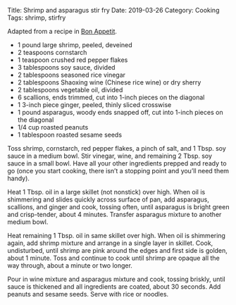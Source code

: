 Title: Shrimp and asparagus stir fry
Date: 2019-03-26
Category: Cooking
Tags: shrimp, stirfry


Adapted from a recipe in [Bon Appetit](https://www.bonappetit.com/recipe/shrimp-and-asparagus-stir-fry).


* 1 pound large shrimp, peeled, deveined
* 2 teaspoons cornstarch
* 1 teaspoon crushed red pepper flakes
* 3 tablespoons soy sauce, divided
* 2 tablespoons seasoned rice vinegar
* 2 tablespoons Shaoxing wine (Chinese rice wine) or dry sherry
* 2 tablespoons vegetable oil, divided
* 6 scallions, ends trimmed, cut into 1-inch pieces on the diagonal
* 1 3-inch piece ginger, peeled, thinly sliced crosswise
* 1 pound asparagus, woody ends snapped off, cut into 1-inch pieces on the diagonal
* 1/4 cup roasted peanuts
* 1 tablespoon roasted sesame seeds


Toss shrimp, cornstarch, red pepper flakes, a pinch of salt, and 1 Tbsp. soy sauce in a medium bowl. Stir vinegar, wine, and remaining 2 Tbsp. soy sauce in a small bowl. Have all your other ingredients prepped and ready to go (once you start cooking, there isn’t a stopping point and you’ll need them handy).

Heat 1 Tbsp. oil in a large skillet (not nonstick) over high. When oil is shimmering and slides quickly across surface of pan, add asparagus, scallions, and ginger and cook, tossing often, until asparagus is bright green and crisp-tender, about 4 minutes. Transfer asparagus mixture to another medium bowl.

Heat remaining 1 Tbsp. oil in same skillet over high. When oil is shimmering again, add shrimp mixture and arrange in a single layer in skillet. Cook, undisturbed, until shrimp are pink around the edges and first side is golden, about 1 minute. Toss and continue to cook until shrimp are opaque all the way through, about a minute or two longer. 

Pour in wine mixture and asparagus mixture and cook, tossing briskly, until sauce is thickened and all ingredients are coated, about 30 seconds.  Add peanuts and sesame seeds. Serve with rice or noodles.